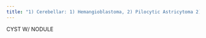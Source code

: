 ```yaml
---
title: "1) Cerebellar: 1) Hemangioblastoma, 2) Pilocytic Astricytoma 2) Cortical: 1) Galglioglioma 2) PXA 3) Cysterocercosis 4) Toxo"
---
```

CYST W/ NODULE

